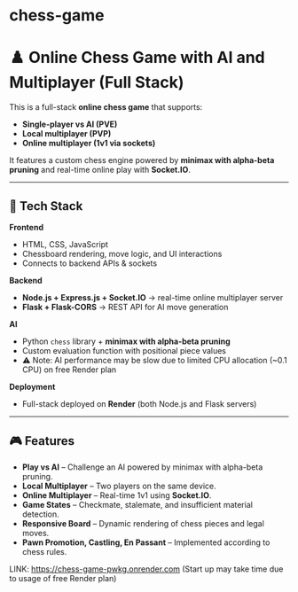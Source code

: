 # chess-game

# ♟️ Online Chess Game with AI and Multiplayer (Full Stack)

This is a full-stack **online chess game** that supports:

-   **Single-player vs AI (PVE)**
-   **Local multiplayer (PVP)**
-   **Online multiplayer (1v1 via sockets)**

It features a custom chess engine powered by **minimax with alpha-beta pruning** and real-time online play with **Socket.IO**.

---

## 🚀 Tech Stack

**Frontend**

-   HTML, CSS, JavaScript
-   Chessboard rendering, move logic, and UI interactions
-   Connects to backend APIs & sockets

**Backend**

-   **Node.js + Express.js + Socket.IO** → real-time online multiplayer server
-   **Flask + Flask-CORS** → REST API for AI move generation

**AI**

-   Python `chess` library + **minimax with alpha-beta pruning**
-   Custom evaluation function with positional piece values
-   ⚠️ Note: AI performance may be slow due to limited CPU allocation (~0.1 CPU) on free Render plan

**Deployment**

-   Full-stack deployed on **Render** (both Node.js and Flask servers)

---

## 🎮 Features

-   **Play vs AI** – Challenge an AI powered by minimax with alpha-beta pruning.
-   **Local Multiplayer** – Two players on the same device.
-   **Online Multiplayer** – Real-time 1v1 using **Socket.IO**.
-   **Game States** – Checkmate, stalemate, and insufficient material detection.
-   **Responsive Board** – Dynamic rendering of chess pieces and legal moves.
-   **Pawn Promotion, Castling, En Passant** – Implemented according to chess rules.

LINK: https://chess-game-pwkg.onrender.com (Start up may take time due to usage of free Render plan)
